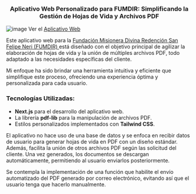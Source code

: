 ### <div align="center"> Aplicativo Web Personalizado para FUMDIR: Simplificando la Gestión de Hojas de Vida y Archivos PDF </div>

![image](https://github.com/Alexhenao99/Merged-and-Create-HV-PDF/assets/105896417/21304c2a-c1af-4277-bcaa-bae03aa80cf2)
Ver el <a href="https://hoja-de-vida-fumdir.vercel.app" target="_blank"> Aplicativo Web </a> 

Este aplicativo web para la <a href="https://fumdir.org" target="_blank"> Fundación Misionera Divina Redención San Felipe Neri (FUMDIR) </a> está diseñado con el objetivo principal de agilizar la elaboración de hojas de vida y la unión de múltiples archivos PDF, todo adaptado a las necesidades específicas del cliente. 

Mi enfoque ha sido brindar una herramienta intuitiva y eficiente que simplifique este proceso, ofreciendo una experiencia óptima y personalizada para cada usuario.

### Tecnologías Utilizadas:
- **Next.js** para el desarrollo del aplicativo web.
- La librería **pdf-lib** para la manipulación de archivos PDF.
- Estilos personalizados implementados con **Tailwind CSS**.

El aplicativo no hace uso de una base de datos y se enfoca en recibir datos de usuario para generar hojas de vida en PDF con un diseño estándar. Además, facilita la unión de otros archivos PDF según las solicitud del cliente. Una vez generados, los documentos se descargan automáticamente, permitiendo al usuario enviarlos posteriormente.

Se contempla la implementación de una función que habilite el envío automatizado del PDF generado por correo electrónico, evitando así que el usuario tenga que hacerlo manualmente.
